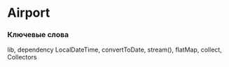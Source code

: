 # Airport
### Ключевые слова
lib, dependency
LocalDateTime, convertToDate, stream(), flatMap, collect, Collectors

